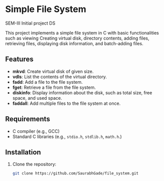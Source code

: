# Simple File System
SEM-III Initial project DS

This project implements a simple file system in C with basic functionalities such as viewing Creating virtual disk, directory contents, adding files, retrieving files, displaying disk information, and batch-adding files.

## Features

- **mkvd**: Create virtual disk of given size.
- **vdls**: List the contents of the virtual directory.
- **fadd**: Add a file to the file system.
- **fget**: Retrieve a file from the file system.
- **diskinfo**: Display information about the disk, such as total size, free space, and used space.
- **faddall**: Add multiple files to the file system at once.

## Requirements

- C compiler (e.g., GCC)
- Standard C libraries (e.g., `stdio.h`, `stdlib.h`, `math.h`.)

## Installation

1. Clone the repository:
   ```bash
   git clone https://github.com/SaurabhGade/file_system.git

